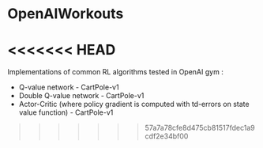 # OpenAIWorkouts
<<<<<<< HEAD
=======

Implementations of common RL algorithms tested in OpenAI gym :
- Q-value network - CartPole-v1
- Double Q-value network - CartPole-v1
- Actor-Critic (where policy gradient is computed with td-errors on state value function) - CartPole-v1
>>>>>>> 57a7a78cfe8d475cb81517fdec1a9cdf2e34bf00
